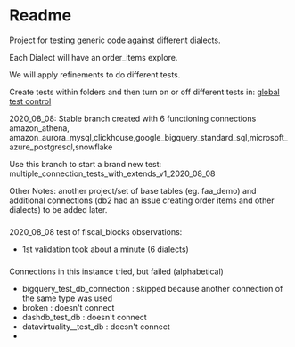 # Readme

Project for testing generic code against different dialects.

Each Dialect will have an order_items explore.

We will apply refinements to do different tests.

Create tests within folders and then turn on or off different tests in:
[global test control](https://turtletown.dev.looker.com/projects/connections_test/files/__tests/global_test_control.lkml)


2020_08_08:
Stable branch created with 6 functioning connections
amazon_athena, amazon_aurora_mysql,clickhouse,google_bigquery_standard_sql,microsoft_azure_postgresql,snowflake

Use this branch to start a brand new test:
multiple_connection_tests_with_extends_v1_2020_08_08

Other Notes: another project/set of base tables (eg. faa_demo) and additional connections (db2 had an issue creating order items and other dialects) to be added later.



###
2020_08_08 test of fiscal_blocks observations:
- 1st validation took about a minute (6 dialects)


###
Connections in this instance tried, but failed (alphabetical)
- bigquery_test_db_connection : skipped because another connection of the same type was used
- broken : doesn't connect
- dashdb_test_db : doesn't connect
- datavirtuality__test_db : doesn't connect
-
